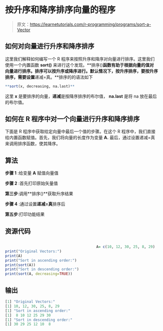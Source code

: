 # 按升序和降序排序向量的程序

> 原文：<https://learnetutorials.com/r-programming/programs/sort-a-Vector>

## 如何对向量进行升序和降序排序

这里我们解释如何编写一个 R 程序来按照升序和降序对向量进行排序。这里我们使用一个内置函数 **sort()** 来进行这个发现。**排序()**函数有助于根据向量的值对向量进行排序。排序可以按升序或降序进行。默认情况下，按升序排序，要按升序排序，需要设置**递减=真。**排序的的语法如下

```r
**sort(x, decreasing, na.last)** 

```

这里 **x** 是要排序的向量，**递减**是按降序排序的布尔值， **na.last** 是将 na 放在最后的布尔值。

## 如何在 R 程序中对一个向量进行升序和降序排序

下面是 R 程序中获取给定向量中最后一个值的步骤。在这个 R 程序中，我们直接给内置函数赋值。首先，我们将向量的长度作为变量 **A.** 最后，通过设置递减=真来调用排序函数，使其降序。

## 算法

**步骤 1** :给变量 **A** 赋值向量值

**步骤 2** :首先打印原始矢量值

**第三步**:调用**排序()**获取升序结果

**步骤 4** :通过设置**递减=真**排序后

**第五步**:打印功能结果

## 资源代码

```r

                                          A= c(10, 12, 30, 25, 8, 29)
print("Original Vectors:")
print(A)
print("Sort in ascending order:")
print(sort(A))
print("Sort in descending order:")
print(sort(A, decreasing=TRUE)) 

```

## 输出

```r
[1] "Original Vectors:"
[1] 10, 12, 30, 25, 8, 29
[1] "Sort in ascending order:"
[1]  8 10 12 25 29 30
[1] "Sort in descending order:"
[1] 30 29 25 12 10  8 
```